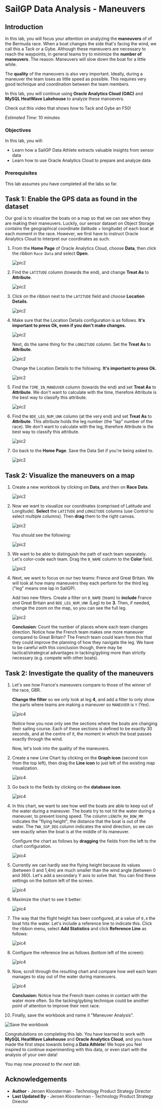 # SailGP Data Analysis - Maneuvers

## Introduction

In this lab, you will focus your attention on analyzing the **maneuvers** of of the Bermuda race. When a boat changes the side that's facing the wind, we call this a Tack or a Gybe. Although these maneuvers are necessary to reach the waypoints, in general teams try to minimize the **number of maneuvers**. The reason: Maneuvers will slow down the boat for a little while.

The **quality** of the maneuvers is also very important. Ideally, during a maneuver the team loses as little speed as possible. This requires very good technique and coordination between the team members.

In this lab, you will continue using **Oracle Analytics Cloud (OAC)** and **MySQL HeatWave Lakehouse** to analyze these manoevers.

Check out this video that shows how to Tack and Gybe an F50!

[](youtube:KBkxhgiFCwg)

_Estimated Time:_ 10 minutes

<!--![Banner](images/banner.jpg)-->

### Objectives
In this lab, you will:

- Learn how a SailGP Data Athlete extracts valuable insights from sensor data
- Learn how to use Oracle Analytics Cloud to prepare and analyze data

### Prerequisites
This lab assumes you have completed all the labs so far.

## Task 1: Enable the GPS data as found in the dataset

Our goal is to visualize the boats on a map so that we can see when they are making their maneuvers. Luckily, our sensor dataset on Object Storage contains the geographical coordinate (latitude + longitude) of each boat at each moment in the race. However, we first have to instruct Oracle Analytics Cloud to interpret our coordinates as such.

1. From the **Home Page** of Oracle Analytics Cloud, choose **Data**, then click the ribbon `Race Data` and select **Open**.

   ![pic2](images/open-dataset.png)

2. Find the `LATITUDE` column (towards the end), and change **Treat As** to **Attribute**.

   ![pic2](images/latitude.png)

3. Click on the ribbon next to the `LATITUDE` field and choose **Location Details**.

   ![pic2](images/loc-details2.png)

4. Make sure that the Location Details configuration is as follows. **It's important to press Ok, even if you don't make changes.**

   ![pic2](images/latitude3.png)

   Next, do the same thing for the `LONGITUDE` column. Set the **Treat As** to **Attribute**.

   ![pic2](images/longitude.png)

   Change the Location Details to the following. **It's important to press Ok.**

   ![pic2](images/loc-details3.png)

5. Find the `TIME_IN_MANEUVER` column (towards the end) and set **Treat As** to **Attribute**. We don't want to calculate with the time, therefore Attribute is the best way to classify this attribute.

   ![pic2](images/time-in-maneuver.png)

6. Find the `BDE_LEG_NUM_UNK` column (at the very end) and set **Treat As** to **Attribute**. This attribute holds the leg number (the "lap" number of the race). We don't want to calculate with the leg, therefore Attribute is the best way to classify this attribute.

   ![pic2](images/leg-attr.png)

7. Go back to the **Home Page**. Save the Data Set if you're being asked to.

   ![pic2](images/to-homepage5.png)

## Task 2: Visualize the maneuvers on a map

1. Create a new workbook by clicking on **Data**, and then on **Race Data**.

   ![pic2](images/create-workbook.png)

2. Now we want to visualize our coordinates (comprised of Latitude and Longitude). **Select** the `LATITUDE` and `LONGITUDE` columns (use Control to select multiple columns). Then **drag** them to the right canvas.

   ![pic2](images/drag-latlon.png)

   You should see the following:

   ![pic2](images/first-map.png)

3. We want to be able to distinguish the path of each team separately. Let's color-code each team. Drag the `B_NAME` column to the **Color** field.

   ![pic2](images/drag-bname-color.png)

4. Next, we want to focus on our two teams: France and Great Britain. We will look at how many maneuvers they each perform for the third leg ("leg" means one lap in SailGP).

    Add two new filters. Create a filter on `B_NAME` (team) to **include** France and Great Britain and `BDE_LEG_NUM_UNK` (Leg) to be **3**. Then, if needed, change the zoom on the map, so you can see the full leg.

   ![pic2](images/investigate-man.png)

   **Conclusion**: Count the number of places where each team changes direction. Notice how the French team makes one more maneuver compared to Great Britain?
	The French team could learn from this that they could improve the planning of how they navigate the leg. We have to be careful with this conclusion though, there may be tactical/strategical advantages in tacking/gybing more than strictly necessary (e.g. compete with other boats).

## Task 2: Investigate the quality of the maneuvers

1. Let's see how France's maneuvers compare to those of the winner of the race, GBR.

   **Change the filter** so we only look at leg **4**, and add a filter to only show the parts where teams are making a maneuver so `MANEUVER` is `Y` (Yes).

   ![pic4](images/filter-manoeuver.png)

   Notice how you now only see the sections where the boats are changing their sailing course. Each of these sections is defined to be exactly 30 seconds, and at the centre of it,  the moment in which the boat passes exactly through the wind.

	Now, let's look into the quality of the maneuvers.

2. Create a new Line Chart by clicking on the **Graph icon** (second icon from the top left), then drag the **Line icon** to just left of the existing map visualization.

   ![pic4](images/create-line-chart.png)

3. Go back to the fields by clicking on the **database icon**.

	![pic4](images/back-to-fields.png)

4. In this chart, we want to see how well the boats are able to keep out of the water during a maneuver. The boats try to not hit the water during a maneuver, to prevent losing speed. The column `LENGTH_RH_BOW_MM` indicates the "flying height", the distance that the boat is out of the water. The `TWA_SGP_DEG` column indicates the wind direction, so we can see exactly when the boat is at the middle of its maneuver.

	Configure the chart as follows by **dragging** the fields from the left to the chart configuration.

   ![pic4](images/configure-line-chart.png)

5. Currently we can hardly see the flying height because its values (between 0 and 1,4m) are much smaller than the wind angle (between 0 and 360). Let's add a secondary Y axis to solve that. You can find these settings on the bottom left of the screen.

   ![pic4](images/second-y-axis.png)

6. Maximize the chart to see it better:

   ![pic4](images/maximize-chart.png)

7. The way that the flight height has been configured, at a value of `0,4` the boat hits the water. Let's include a reference line to indicate this. Click the ribbon menu, select **Add Statistics** and click **Reference Line** as follows:

   ![pic4](images/add-reference-line.png)

8. Configure the reference line as follows (bottom left of the screen):

   ![pic4](images/configure-reference-line.png)

9. Now, scroll through the resulting chart and compare how well each team manages to stay out of the water during maneuvers.

   ![pic4](images/compare-maneuver-quality.png)

	**Conclusion:** Notice how the French team comes in contact with the water more often. So the tacking/gybing technique could be another point of attention to improve their next race.

10. Finally, save the workbook and name it "Maneuver Analysis".

   ![Save the workbook](images/maneuver-save.png)

Congratulations on completing this lab. You have learned to work with **MySQL HeatWave Lakehouse** and **Oracle Analytics Cloud**, and you have made the first steps towards being a **Data Athlete**! We hope you feel inspired to continue experimenting with this data, or even start with the analysis of your own data!

You may now *proceed to the next lab*.

## **Acknowledgements**

- **Author** - Jeroen Kloosterman - Technology Product Strategy Director
- **Last Updated By** - Jeroen Kloosterman - Technology Product Strategy Director
